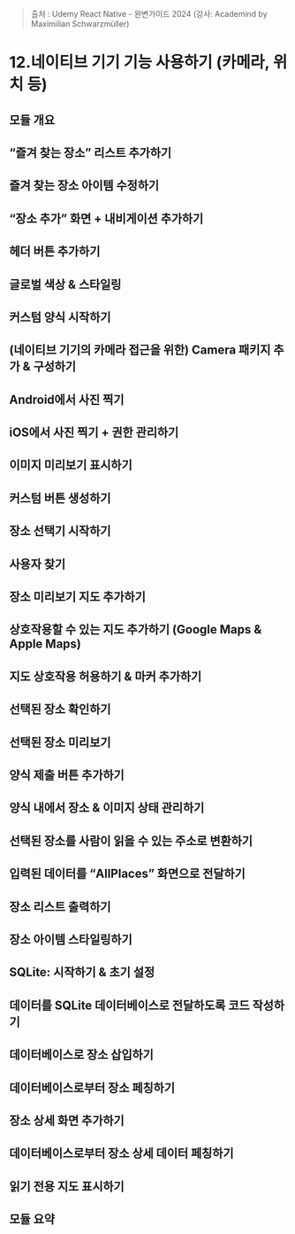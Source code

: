 > 출처 : Udemy React Native - 완변가이드 2024 (강사: Academind by Maximilian Schwarzmüller)

# 12.네이티브 기기 기능 사용하기 (카메라, 위치 등)
## 모듈 개요

## “즐겨 찾는 장소” 리스트 추가하기

## 즐겨 찾는 장소 아이템 수정하기

## “장소 추가” 화면 + 내비게이션 추가하기

## 헤더 버튼 추가하기

## 글로벌 색상 & 스타일링

## 커스텀 양식 시작하기

## (네이티브 기기의 카메라 접근을 위한) Camera 패키지 추가 & 구성하기

## Android에서 사진 찍기

## iOS에서 사진 찍기 + 권한 관리하기

## 이미지 미리보기 표시하기

## 커스텀 버튼 생성하기

## 장소 선택기 시작하기

## 사용자 찾기

## 장소 미리보기 지도 추가하기

## 상호작용할 수 있는 지도 추가하기 (Google Maps & Apple Maps)

## 지도 상호작용 허용하기 & 마커 추가하기

## 선택된 장소 확인하기

## 선택된 장소 미리보기

## 양식 제출 버튼 추가하기

## 양식 내에서 장소 & 이미지 상태 관리하기

## 선택된 장소를 사람이 읽을 수 있는 주소로 변환하기

## 입력된 데이터를 “AllPlaces” 화면으로 전달하기

## 장소 리스트 출력하기

## 장소 아이템 스타일링하기

## SQLite: 시작하기 & 초기 설정

## 데이터를 SQLite 데이터베이스로 전달하도록 코드 작성하기

## 데이터베이스로 장소 삽입하기

## 데이터베이스로부터 장소 페칭하기

## 장소 상세 화면 추가하기

## 데이터베이스로부터 장소 상세 데이터 페칭하기

## 읽기 전용 지도 표시하기

## 모듈 요약
